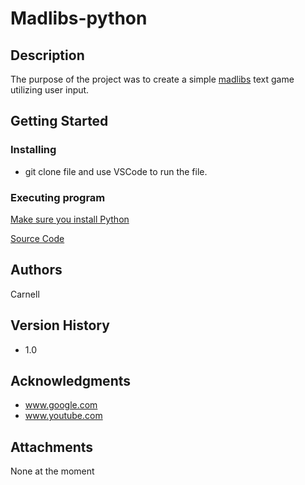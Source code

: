# Madlibs-python

## Description

The purpose of the project was to create a simple [madlibs](https://en.wikipedia.org/wiki/Mad_Libs) text game utilizing user input.

## Getting Started

### Installing

* git clone file and use VSCode to run the file.

### Executing program

[Make sure you install Python](https://www.python.org/downloads/)

[Source Code](https://github.com/c-poteat/madlibs-python/blob/main/madlibs.py)

## Authors

Carnell

## Version History

* 1.0


## Acknowledgments

* www.google.com
* www.youtube.com


## Attachments
None at the moment

